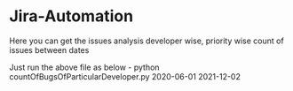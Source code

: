 # Jira-Automation
Here you can get the issues analysis developer wise, priority wise count of issues between dates

Just run the above file as below -
python countOfBugsOfParticularDeveloper.py 2020-06-01 2021-12-02
